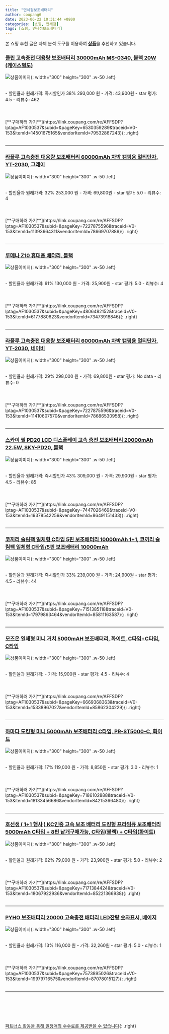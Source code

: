 ```yaml
---
title: "면세점보조배터리"
author: coupang6
date: 2023-06-22 10:31:44 +0800
categories: [쇼핑, 면세점]
tags: [쇼핑, 면세점보조배터리]
---
```


본 쇼핑 추천 글은 자체 분석 도구를 이용하여 [**상품**](https://link.coupang.com/a/bao1ui)을 추천하고 있습니다.

### [쿨린 고속충전 대용량 보조배터리 30000mAh MS-0340, 블랙 20W (케이스별도)](https://link.coupang.com/re/AFFSDP?lptag=AF1030537&subid=&pageKey=6530359289&traceid=V0-153&itemId=14501675165&vendorItemId=79532867243)

![상품이미지](https://thumbnail9.coupangcdn.com/thumbnails/remote/230x230ex/image/vendor_inventory/600f/be69e5108a1cc292a26a994b3655cbb83484304fd13b91d89bd999cc4ea6.jpg){: width="300" height="300" .w-50 .left}


<br>
- 할인율과 원래가격: 즉시할인가 38%  293,000   원
- 가격: 43,900원
- star 평가: 4.5
- 리뷰수: 462
<br>
<br>
<br>
<br>
[**구매하러 가기**](https://link.coupang.com/re/AFFSDP?lptag=AF1030537&subid=&pageKey=6530359289&traceid=V0-153&itemId=14501675165&vendorItemId=79532867243){: .right}
<br>
<br>

---

### [라플루 고속충전 대용량 보조배터리 60000mAh 차박 캠핑용 멀티단자, YT-2030, 그레이](https://link.coupang.com/re/AFFSDP?lptag=AF1030537&subid=&pageKey=7227875596&traceid=V0-153&itemId=11393664311&vendorItemId=78669707889)

![상품이미지](https://thumbnail9.coupangcdn.com/thumbnails/remote/230x230ex/image/retail/images/2460517007004320-b38a39b1-cef8-40f6-a5f2-ac18100d4996.jpg){: width="300" height="300" .w-50 .left}


<br>
- 할인율과 원래가격: 32%  253,000   원
- 가격: 69,800원
- star 평가: 5.0
- 리뷰수: 4
<br>
<br>
<br>
<br>
[**구매하러 가기**](https://link.coupang.com/re/AFFSDP?lptag=AF1030537&subid=&pageKey=7227875596&traceid=V0-153&itemId=11393664311&vendorItemId=78669707889){: .right}
<br>
<br>

---

### [루메나 Z10 휴대용 배터리, 블랙](https://link.coupang.com/re/AFFSDP?lptag=AF1030537&subid=&pageKey=4806482152&traceid=V0-153&itemId=6177880623&vendorItemId=73473918846)

![상품이미지](https://thumbnail6.coupangcdn.com/thumbnails/remote/230x230ex/image/retail/images/2021/01/15/14/7/9afb4622-1b69-42c5-b326-ac2752615621.jpg){: width="300" height="300" .w-50 .left}


<br>
- 할인율과 원래가격: 61%  130,000   원
- 가격: 25,900원
- star 평가: 5.0
- 리뷰수: 4
<br>
<br>
<br>
<br>
[**구매하러 가기**](https://link.coupang.com/re/AFFSDP?lptag=AF1030537&subid=&pageKey=4806482152&traceid=V0-153&itemId=6177880623&vendorItemId=73473918846){: .right}
<br>
<br>

---

### [라플루 고속충전 대용량 보조배터리 60000mAh 차박 캠핑용 멀티단자, YT-2030, 네이비](https://link.coupang.com/re/AFFSDP?lptag=AF1030537&subid=&pageKey=7227875596&traceid=V0-153&itemId=11410607570&vendorItemId=78686530958)

![상품이미지](https://thumbnail9.coupangcdn.com/thumbnails/remote/230x230ex/image/retail/images/2019800730532374-6cb5b3c1-5608-4e44-944c-1b50a4d08339.jpg){: width="300" height="300" .w-50 .left}


<br>
- 할인율과 원래가격: 29%  298,000   원
- 가격: 69,800원
- star 평가: No data
- 리뷰수: 0
<br>
<br>
<br>
<br>
[**구매하러 가기**](https://link.coupang.com/re/AFFSDP?lptag=AF1030537&subid=&pageKey=7227875596&traceid=V0-153&itemId=11410607570&vendorItemId=78686530958){: .right}
<br>
<br>

---

### [스카이 필 PD20 LCD 디스플레이 고속 충전 보조배터리 20000mAh 22.5W, SKY-PD20, 블랙](https://link.coupang.com/re/AFFSDP?lptag=AF1030537&subid=&pageKey=7447026469&traceid=V0-153&itemId=19378542259&vendorItemId=86491151433)

![상품이미지](https://thumbnail6.coupangcdn.com/thumbnails/remote/230x230ex/image/rs_quotation_api/tacshgsk/7d79c9f2a0bc4f908b8b8e44089c6f37.jpg){: width="300" height="300" .w-50 .left}


<br>
- 할인율과 원래가격: 즉시할인가 43%  309,000   원
- 가격: 29,900원
- star 평가: 4.5
- 리뷰수: 85
<br>
<br>
<br>
<br>
[**구매하러 가기**](https://link.coupang.com/re/AFFSDP?lptag=AF1030537&subid=&pageKey=7447026469&traceid=V0-153&itemId=19378542259&vendorItemId=86491151433){: .right}
<br>
<br>

---

### [코끼리 슬림팩 일체형 C타입 5핀 보조배터리 10000mAh 1+1, 코끼리 슬림팩 일체형 C타입/5핀 보조배터리 10000mAh](https://link.coupang.com/re/AFFSDP?lptag=AF1030537&subid=&pageKey=7151385118&traceid=V0-153&itemId=17979863464&vendorItemId=85811163587)

![상품이미지](https://thumbnail8.coupangcdn.com/thumbnails/remote/230x230ex/image/vendor_inventory/c148/34d913731c34ad78e90b9a88bc6e72b773bffde5c6d5bebafae3cb7050d7.jpg){: width="300" height="300" .w-50 .left}


<br>
- 할인율과 원래가격: 즉시할인가 33%  239,000   원
- 가격: 24,900원
- star 평가: 4.5
- 리뷰수: 44
<br>
<br>
<br>
<br>
[**구매하러 가기**](https://link.coupang.com/re/AFFSDP?lptag=AF1030537&subid=&pageKey=7151385118&traceid=V0-153&itemId=17979863464&vendorItemId=85811163587){: .right}
<br>
<br>

---

### [모즈온 일체형 미니 거치 5000mAH 보조배터리, 화이트, C타입+C타입, C타입](https://link.coupang.com/re/AFFSDP?lptag=AF1030537&subid=&pageKey=6669368363&traceid=V0-153&itemId=15338967027&vendorItemId=85862304229)

![상품이미지](https://thumbnail7.coupangcdn.com/thumbnails/remote/230x230ex/image/vendor_inventory/7aca/e6d3d69b54e4cd842fa611cd1d0a6d501a08eda741b723d3b87e7067299e.jpg){: width="300" height="300" .w-50 .left}


<br>
- 할인율과 원래가격: 
- 가격: 15,900원
- star 평가: 4.5
- 리뷰수: 4
<br>
<br>
<br>
<br>
[**구매하러 가기**](https://link.coupang.com/re/AFFSDP?lptag=AF1030537&subid=&pageKey=6669368363&traceid=V0-153&itemId=15338967027&vendorItemId=85862304229){: .right}
<br>
<br>

---

### [하마다 도킹형 미니 5000mAh 보조배터리 C타입, PR-ST5000-C, 화이트](https://link.coupang.com/re/AFFSDP?lptag=AF1030537&subid=&pageKey=7186102888&traceid=V0-153&itemId=18133456686&vendorItemId=84215366480)

![상품이미지](https://thumbnail10.coupangcdn.com/thumbnails/remote/230x230ex/image/retail/images/3848250756549611-76657596-c8e7-4dc4-88e8-a749a0f7d969.jpg){: width="300" height="300" .w-50 .left}


<br>
- 할인율과 원래가격: 17%  119,000   원
- 가격: 8,850원
- star 평가: 3.0
- 리뷰수: 1
<br>
<br>
<br>
<br>
[**구매하러 가기**](https://link.coupang.com/re/AFFSDP?lptag=AF1030537&subid=&pageKey=7186102888&traceid=V0-153&itemId=18133456686&vendorItemId=84215366480){: .right}
<br>
<br>

---

### [호선생 ( 1+1 행사 ) KC인증 고속 보조 배터리 도킹형 프라임큐 보조배터리 5000mAh C타입 + 8핀 낱개구매가능, C타입(블랙) + C타입(화이트)](https://link.coupang.com/re/AFFSDP?lptag=AF1030537&subid=&pageKey=7171384424&traceid=V0-153&itemId=18067922936&vendorItemId=85221366938)

![상품이미지](https://thumbnail6.coupangcdn.com/thumbnails/remote/230x230ex/image/vendor_inventory/a4b4/181b037273237e7bff151c70b15ef8dea1f8e0633f195b91d81800a45f56.jpg){: width="300" height="300" .w-50 .left}


<br>
- 할인율과 원래가격: 62%  79,000   원
- 가격: 23,900원
- star 평가: 5.0
- 리뷰수: 2
<br>
<br>
<br>
<br>
[**구매하러 가기**](https://link.coupang.com/re/AFFSDP?lptag=AF1030537&subid=&pageKey=7171384424&traceid=V0-153&itemId=18067922936&vendorItemId=85221366938){: .right}
<br>
<br>

---

### [PYHO 보조배터리 20000 고속충전 배터리 LED잔량 숫자표시, 베이지](https://link.coupang.com/re/AFFSDP?lptag=AF1030537&subid=&pageKey=7573895026&traceid=V0-153&itemId=19979716575&vendorItemId=87078015127)

![상품이미지](https://thumbnail7.coupangcdn.com/thumbnails/remote/230x230ex/image/vendor_inventory/57b5/cdec45b7c795682694ca66de153a665224f0a5c5527629ba4827aac852b1.jpg){: width="300" height="300" .w-50 .left}


<br>
- 할인율과 원래가격: 13%  116,000   원
- 가격: 32,260원
- star 평가: 5.0
- 리뷰수: 1
<br>
<br>
<br>
<br>
[**구매하러 가기**](https://link.coupang.com/re/AFFSDP?lptag=AF1030537&subid=&pageKey=7573895026&traceid=V0-153&itemId=19979716575&vendorItemId=87078015127){: .right}
<br>
<br>

---
<br><br><br><br><br> [파트너스 활동을 통해 일정액의 수수료를 제공받을 수 있습니다](https://link.coupang.com/a/bao1ui){: .right}